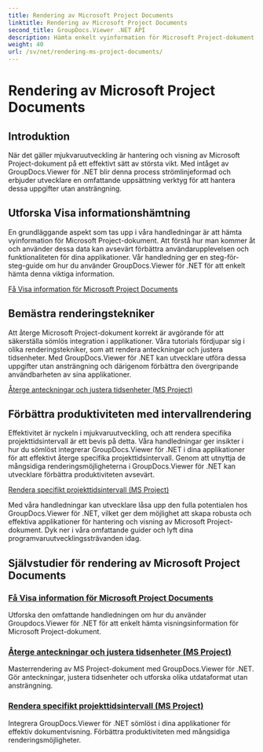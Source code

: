 ```yaml
---
title: Rendering av Microsoft Project Documents
linktitle: Rendering av Microsoft Project Documents
second_title: GroupDocs.Viewer .NET API
description: Hämta enkelt vyinformation för Microsoft Project-dokument med GroupDocs.Viewer för .NET. Förbättra produktiviteten med mångsidiga renderingsmöjligheter.
weight: 40
url: /sv/net/rendering-ms-project-documents/
---
```


# Rendering av Microsoft Project Documents

## Introduktion

När det gäller mjukvaruutveckling är hantering och visning av Microsoft Project-dokument på ett effektivt sätt av största vikt. Med intåget av GroupDocs.Viewer för .NET blir denna process strömlinjeformad och erbjuder utvecklare en omfattande uppsättning verktyg för att hantera dessa uppgifter utan ansträngning.

## Utforska Visa informationshämtning
En grundläggande aspekt som tas upp i våra handledningar är att hämta vyinformation för Microsoft Project-dokument. Att förstå hur man kommer åt och använder dessa data kan avsevärt förbättra användarupplevelsen och funktionaliteten för dina applikationer. Vår handledning ger en steg-för-steg-guide om hur du använder GroupDocs.Viewer för .NET för att enkelt hämta denna viktiga information.

[Få Visa information för Microsoft Project Documents](./get-view-info-ms-project/)

## Bemästra renderingstekniker
Att återge Microsoft Project-dokument korrekt är avgörande för att säkerställa sömlös integration i applikationer. Våra tutorials fördjupar sig i olika renderingstekniker, som att rendera anteckningar och justera tidsenheter. Med GroupDocs.Viewer för .NET kan utvecklare utföra dessa uppgifter utan ansträngning och därigenom förbättra den övergripande användbarheten av sina applikationer.

[Återge anteckningar och justera tidsenheter (MS Project)](./render-notes-and-adjust-time-ms-project/)

## Förbättra produktiviteten med intervallrendering
Effektivitet är nyckeln i mjukvaruutveckling, och att rendera specifika projekttidsintervall är ett bevis på detta. Våra handledningar ger insikter i hur du sömlöst integrerar GroupDocs.Viewer för .NET i dina applikationer för att effektivt återge specifika projekttidsintervall. Genom att utnyttja de mångsidiga renderingsmöjligheterna i GroupDocs.Viewer för .NET kan utvecklare förbättra produktiviteten avsevärt.

[Rendera specifikt projekttidsintervall (MS Project)](./render-project-time-interval-ms-project/)

Med våra handledningar kan utvecklare låsa upp den fulla potentialen hos GroupDocs.Viewer för .NET, vilket ger dem möjlighet att skapa robusta och effektiva applikationer för hantering och visning av Microsoft Project-dokument. Dyk ner i våra omfattande guider och lyft dina programvaruutvecklingssträvanden idag.
## Självstudier för rendering av Microsoft Project Documents
### [Få Visa information för Microsoft Project Documents](./get-view-info-ms-project/)
Utforska den omfattande handledningen om hur du använder Groupdocs.Viewer för .NET för att enkelt hämta visningsinformation för Microsoft Project-dokument.
### [Återge anteckningar och justera tidsenheter (MS Project)](./render-notes-and-adjust-time-ms-project/)
Masterrendering av MS Project-dokument med GroupDocs.Viewer för .NET. Gör anteckningar, justera tidsenheter och utforska olika utdataformat utan ansträngning.
### [Rendera specifikt projekttidsintervall (MS Project)](./render-project-time-interval-ms-project/)
Integrera GroupDocs.Viewer för .NET sömlöst i dina applikationer för effektiv dokumentvisning. Förbättra produktiviteten med mångsidiga renderingsmöjligheter.